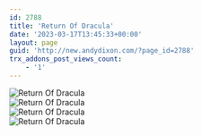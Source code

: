 ```yaml
---
id: 2788
title: 'Return Of Dracula'
date: '2023-03-17T13:45:33+00:00'
layout: page
guid: 'http://new.andydixon.com/?page_id=2788'
trx_addons_post_views_count:
    - '1'
---
```


![Return Of Dracula](https://i0.wp.com/assets.g8x2.ldn.idrivee2-23.com/posters/Return%20Of%20Dracula%2001.jpg?w=1200&ssl=1 "Return Of Dracula")  
![Return Of Dracula](https://i0.wp.com/assets.g8x2.ldn.idrivee2-23.com/posters/Return%20Of%20Dracula%2002.jpg?w=1200&ssl=1 "Return Of Dracula")  
![Return Of Dracula](https://i0.wp.com/assets.g8x2.ldn.idrivee2-23.com/posters/Return%20Of%20Dracula%2003.jpg?w=1200&ssl=1 "Return Of Dracula")  
![Return Of Dracula](https://i0.wp.com/assets.g8x2.ldn.idrivee2-23.com/posters/Return%20Of%20Dracula%2004.jpg?w=1200&ssl=1 "Return Of Dracula")